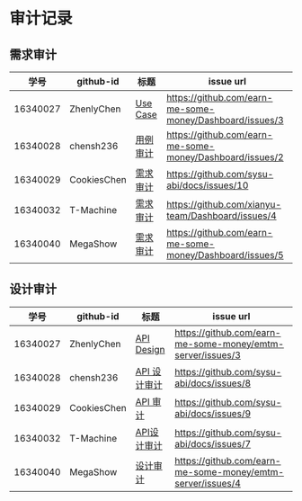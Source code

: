 # 审计记录

## 需求审计

| 学号 | github-id | 标题                                                         | issue url                                          |
| :--: | --------- | ------------------------------------------------------------ | -------------------------------------------------- |
| 16340027  | ZhenlyChen   | [Use Case](<https://github.com/earn-me-some-money/Dashboard/issues/3>) | <https://github.com/earn-me-some-money/Dashboard/issues/3> |
| 16340028 | chensh236 | [用例审计](<https://github.com/earn-me-some-money/Dashboard/issues/2>) | <https://github.com/earn-me-some-money/Dashboard/issues/2> |
| 16340029 | CookiesChen | [需求审计](<https://github.com/sysu-abi/docs/issues/10>) | <https://github.com/sysu-abi/docs/issues/10> |
| 16340032 | T-Machine | [需求审计](<https://github.com/xianyu-team/Dashboard/issues/4>) | <https://github.com/xianyu-team/Dashboard/issues/4> |
| 16340040 | MegaShow | [需求审计](<https://github.com/earn-me-some-money/Dashboard/issues/5>) | <https://github.com/earn-me-some-money/Dashboard/issues/5> |


## 设计审计

| 学号 | github-id | 标题                                                      | issue url                                          |
| :--: | --------- | --------------------------------------------------------- | -------------------------------------------------- |
| 16340027  | ZhenlyChen   | [API Design](<https://github.com/earn-me-some-money/emtm-server/issues/3>) | <https://github.com/earn-me-some-money/emtm-server/issues/3> |
| 16340028 | chensh236 | [API 设计审计](<https://github.com/sysu-abi/docs/issues/8>) | <https://github.com/sysu-abi/docs/issues/8> |
| 16340029 | CookiesChen | [API 审计](<https://github.com/sysu-abi/docs/issues/9>) | <https://github.com/sysu-abi/docs/issues/9> |
| 16340032 | T-Machine | [API设计审计](<https://github.com/sysu-abi/docs/issues/7>) | <https://github.com/sysu-abi/docs/issues/7> |
| 16340040 | MegaShow | [设计审计](<https://github.com/earn-me-some-money/emtm-server/issues/4>) |<https://github.com/earn-me-some-money/emtm-server/issues/4>|

